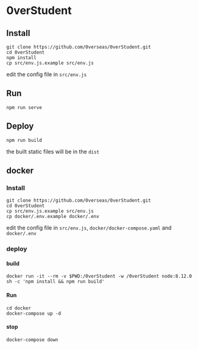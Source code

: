 # 0verStudent


## Install
```
git clone https://github.com/0verseas/0verStudent.git
cd 0verStudent
npm install
cp src/env.js.example src/env.js
```
edit the config file in `src/env.js`

## Run
```
npm run serve
```

## Deploy
```
npm run build
```
the built static files will be in the `dist`

## docker
### Install
```
git clone https://github.com/0verseas/0verStudent.git
cd 0verStudent
cp src/env.js.example src/env.js
cp docker/.env.example docker/.env
```
edit the config file in `src/env.js`, `docker/docker-compose.yaml` and `docker/.env`

### deploy
#### build
```
docker run -it --rm -v $PWD:/0verStudent -w /0verStudent node:8.12.0 sh -c 'npm install && npm run build'
```
#### Run
```
cd docker
docker-compose up -d
```

#### stop
```
docker-compose down
```

